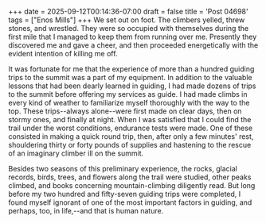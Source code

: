 +++
date = 2025-09-12T00:14:36-07:00
draft = false
title = 'Post 04698'
tags = ["Enos Mills"]
+++
We set out on foot. The climbers yelled, threw stones, and wrestled. They were so occupied with themselves during the first mile that I managed to keep them from running over me. Presently they discovered me and gave a cheer, and then proceeded energetically with the evident intention of killing me off.

It was fortunate for me that the experience of more than a hundred guiding trips to the summit was a part of my equipment. In addition to the valuable lessons that had been dearly learned in guiding, I had made dozens of trips to the summit before offering my services as guide. I had made climbs in every kind of weather to familiarize myself thoroughly with the way to the top. These trips--always alone--were first made on clear days, then on stormy ones, and finally at night. When I was satisfied that I could find the trail under the worst conditions, endurance tests were made. One of these consisted in making a quick round trip, then, after only a few minutes' rest, shouldering thirty or forty pounds of supplies and hastening to the rescue of an imaginary climber ill on the summit.

Besides two seasons of this preliminary experience, the rocks, glacial records, birds, trees, and flowers along the trail were studied, other peaks climbed, and books concerning mountain-climbing diligently read. But long before my two hundred and fifty-seven guiding trips were completed, I found myself ignorant of one of the most important factors in guiding, and perhaps, too, in life,--and that is human nature.
